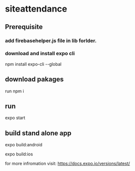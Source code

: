 # siteattendance

## Prerequisite 

### add firebasehelper.js file in lib forlder.
### download and install expo cli

npm install expo-cli --global

## download pakages

run npm i 

## run

expo start

## build stand alone app

expo build:android

expo build:ios

for more infromation visit: https://docs.expo.io/versions/latest/



